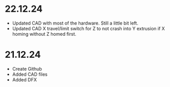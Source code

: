 # 22.12.24

* Updated CAD with most of the hardware. Still a little bit left.
* Updated CAD X travel/limit switch for Z to not crash into Y extrusion if X homing without Z homed first. 


# 21.12.24

* Create Github
* Added CAD files
* Added DFX
